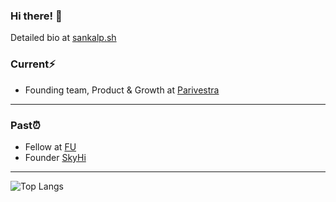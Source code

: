 ### Hi there! 👋

Detailed bio at <a href="https://sankalp.sh/" target="_blank">sankalp.sh</a>

### Current⚡️


<!--* Co-founder and CEO at (YC S24)</a> 🙌 -->
* Founding team, Product & Growth at <a href="https://parivestra.com/" target="_blank">Parivestra</a>


<hr />

### Past⏰
* Fellow at <a href="https://www.founder.university/" target="_blank">FU</a>
* Founder <a href="https://skyhi.live/" target="_blank">SkyHi</a>

<hr />

![Top Langs](https://github-readme-stats.vercel.app/api/top-langs/?username=1sankalp&layout=compact)
